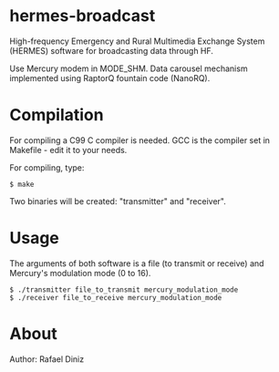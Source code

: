 # hermes-broadcast

High-frequency Emergency and Rural Multimedia Exchange System (HERMES) software for broadcasting data through HF.

Use Mercury modem in MODE_SHM. Data carousel mechanism implemented using RaptorQ fountain code (NanoRQ).

# Compilation

For compiling a C99 C compiler is needed. GCC is the compiler set in Makefile - edit it to your needs. 

For compiling, type:

```
$ make
```

Two binaries will be created: "transmitter" and "receiver".

# Usage

The arguments of both software is a file (to transmit or receive) and Mercury's modulation mode (0 to 16).

```
$ ./transmitter file_to_transmit mercury_modulation_mode
$ ./receiver file_to_receive mercury_modulation_mode
```

# About

Author: Rafael Diniz
